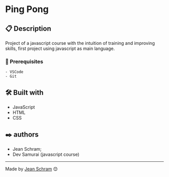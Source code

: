 # Ping Pong

## 📋 Description

Project of a javascript course with the intuition of training and improving skills, first project using javascript as main language.

### 🚀 Prerequisites

```
- VSCode
- Git
```

## 🛠️ Built with

* JavaScript
* HTML
* CSS

## ✒️ authors
* Jean Schram;
* Dev Samurai (javascript course)

---
Made by [Jean Schram](https://github.com/JGSSFW) 😊
